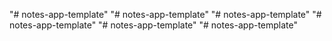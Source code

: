 "# notes-app-template" 
"# notes-app-template" 
"# notes-app-template" 
"# notes-app-template" 
"# notes-app-template" 
"# notes-app-template" 
